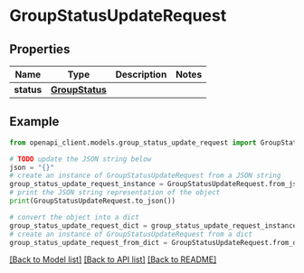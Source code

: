 # GroupStatusUpdateRequest


## Properties

Name | Type | Description | Notes
------------ | ------------- | ------------- | -------------
**status** | [**GroupStatus**](GroupStatus.md) |  | 

## Example

```python
from openapi_client.models.group_status_update_request import GroupStatusUpdateRequest

# TODO update the JSON string below
json = "{}"
# create an instance of GroupStatusUpdateRequest from a JSON string
group_status_update_request_instance = GroupStatusUpdateRequest.from_json(json)
# print the JSON string representation of the object
print(GroupStatusUpdateRequest.to_json())

# convert the object into a dict
group_status_update_request_dict = group_status_update_request_instance.to_dict()
# create an instance of GroupStatusUpdateRequest from a dict
group_status_update_request_from_dict = GroupStatusUpdateRequest.from_dict(group_status_update_request_dict)
```
[[Back to Model list]](../README.md#documentation-for-models) [[Back to API list]](../README.md#documentation-for-api-endpoints) [[Back to README]](../README.md)


